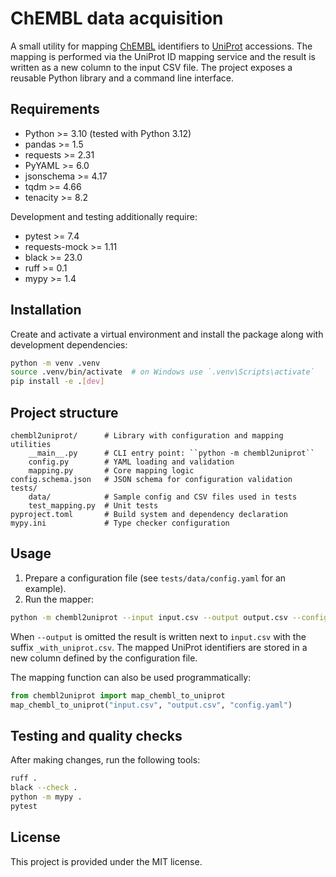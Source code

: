 # ChEMBL data acquisition

A small utility for mapping [ChEMBL](https://www.ebi.ac.uk/chembl/) identifiers to
[UniProt](https://www.uniprot.org/) accessions.  The mapping is performed via the
UniProt ID mapping service and the result is written as a new column to the input
CSV file.  The project exposes a reusable Python library and a command line
interface.

## Requirements

- Python >= 3.10 (tested with Python 3.12)
- pandas >= 1.5
- requests >= 2.31
- PyYAML >= 6.0
- jsonschema >= 4.17
- tqdm >= 4.66
- tenacity >= 8.2

Development and testing additionally require:

- pytest >= 7.4
- requests-mock >= 1.11
- black >= 23.0
- ruff >= 0.1
- mypy >= 1.4

## Installation

Create and activate a virtual environment and install the package along with
development dependencies:

```bash
python -m venv .venv
source .venv/bin/activate  # on Windows use `.venv\Scripts\activate`
pip install -e .[dev]
```

## Project structure

```
chembl2uniprot/      # Library with configuration and mapping utilities
    __main__.py      # CLI entry point: ``python -m chembl2uniprot``
    config.py        # YAML loading and validation
    mapping.py       # Core mapping logic
config.schema.json   # JSON schema for configuration validation
tests/
    data/            # Sample config and CSV files used in tests
    test_mapping.py  # Unit tests
pyproject.toml       # Build system and dependency declaration
mypy.ini             # Type checker configuration
```

## Usage

1. Prepare a configuration file (see ``tests/data/config.yaml`` for an example).
2. Run the mapper:

```bash
python -m chembl2uniprot --input input.csv --output output.csv --config config.yaml
```

When ``--output`` is omitted the result is written next to ``input.csv`` with the
suffix ``_with_uniprot.csv``.  The mapped UniProt identifiers are stored in a new
column defined by the configuration file.

The mapping function can also be used programmatically:

```python
from chembl2uniprot import map_chembl_to_uniprot
map_chembl_to_uniprot("input.csv", "output.csv", "config.yaml")
```

## Testing and quality checks

After making changes, run the following tools:

```bash
ruff .
black --check .
python -m mypy .
pytest
```

## License

This project is provided under the MIT license.
